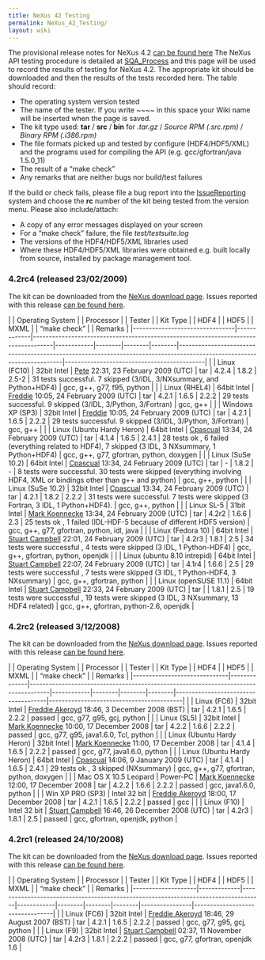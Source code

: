 ```yaml
---
title: NeXus 42 Testing
permalink: NeXus_42_Testing/
layout: wiki
---
```


The provisional release notes for NeXus 4.2 [can be found
here](Nexus_42_Release_Notes "wikilink") The NeXus API testing procedure
is detailed at [SQA\_Process](SQA_Process "wikilink") and this page will
be used to record the results of testing for NeXus 4.2. The appropriate
kit should be downloaded and then the results of the tests recorded
here. The table should record:

-   The operating system version tested
-   The name of the tester. If you write ~~~~ in this space your Wiki
    name will be inserted when the page is saved.
-   The kit type used: **tar** / **src** / **bin** for *.tar.gz* /
    *Source RPM (.src.rpm)* / *Binary RPM (.i386.rpm)*
-   The file formats picked up and tested by configure (HDF4/HDF5/XML)
    and the programs used for compiling the API (e.g. gcc/gfortran/java
    1.5.0\_11)
-   The result of a “make check”
-   Any remarks that are neither bugs nor build/test failures

If the build or check fails, please file a bug report into the
[IssueReporting](IssueReporting "wikilink") system and choose the **rc**
number of the kit being tested from the version menu. Please also
include/attach:

-   A copy of any error messages displayed on your screen
-   For a “make check” failure, the file *test/testsuite.log*
-   The versions of the HDF4/HDF5/XML libraries used
-   Where these HDF4/HDF5/XML libraries were obtained e.g. built locally
    from source, installed by <whatever> package management tool.

### 4.2rc4 (released 23/02/2009)

The kit can be downloaded from the [NeXus download
page](http://download.nexusformat.org/kits/nx42testing.shtml). Issues
reported with this release [can be found
here](http://trac.nexusformat.org/code/query?status=new&status=assigned&status=reopened&status=closed&version=4.2rc4&order=priority).

| | Operating System             | | Processor | | Tester                                                                           | | Kit Type | | HDF4 | | HDF5 | | MXML | | “make check”                                                                                                        | | Remarks                                  |
|--------------------------------|-------------|------------------------------------------------------------------------------------|------------|--------|--------|--------|-----------------------------------------------------------------------------------------------------------------------|--------------------------------------------|
| | Linux (FC10)                 | 32bit Intel | [Pete](User%3APete_Jemian "wikilink") 22:31, 23 February 2009 (UTC)                | tar        | 4.2.4  | 1.8.2  | 2.5-2  | 31 tests successful. 7 skipped (3/IDL, 3/NXsummary, and Python+HDF4)                                                  | gcc, g++, g77, f95, python                 |
| | Linux (RHEL4)                | 64bit Intel | [Freddie](User%3AFreddie_Akeroyd "wikilink") 10:05, 24 February 2009 (UTC)         | tar        | 4.2.1  | 1.6.5  | 2.2.2  | 29 tests successful. 9 skipped (3/IDL, 3/Python, 3/Fortran)                                                           | gcc, g++                                   |
| | Windows XP (SP3)             | 32bit Intel | [Freddie](User%3AFreddie_Akeroyd "wikilink") 10:05, 24 February 2009 (UTC)         | tar        | 4.2.1  | 1.6.5  | 2.2.2  | 29 tests successful. 9 skipped (3/IDL, 3/Python, 3/Fortran)                                                           | gcc, g++                                   |
| | Linux (Ubuntu Hardy Heron)   | 64bit Intel | [Cpascual](User%3ACpascual "wikilink") 13:34, 24 February 2009 (UTC)               | tar        | 4.1.4  | 1.6.5  | 2.4.1  | 28 tests ok , 6 failed (everything related to HDF4), 7 skipped (3 IDL, 3 NXsummary, 1 Python+HDF4)                    | gcc, g++, g77, gfortran, python, doxygen   |
| | Linux (SuSe 10.2)            | 64bit Intel | [Cpascual](User%3ACpascual "wikilink") 13:34, 24 February 2009 (UTC)               | tar        | -      | 1.8.2  | -      | 8 tests were successful. 30 tests were skipped (everything involving HDF4, XML or bindings other than g++ and python) | gcc, g++, python                           |
| | Linux (SuSe 10.2)            | 32bit Intel | [Cpascual](User%3ACpascual "wikilink") 13:34, 24 February 2009 (UTC)               | tar        | 4.2.1  | 1.8.2  | 2.2.2  | 31 tests were successful. 7 tests were skipped (3 Fortran, 3 IDL, 1 Python+HDF4).                                     | gcc, g++, python                           |
| | Linux SL-5                   | 31bit Intel | [Mark Koennecke](User%3AMakr_Koennecke "wikilink") 13:34, 24 February 2009 (UTC)   | tar        | 4.2r2  | 1.6.6  | 2.3    | 25 tests ok , 1 failed (IDL-HDF-5 because of different HDF5 version)                                                  | gcc, g++, g77, gfortran, python, idl, java |
| | Linux (Fedora 10)            | 64bit Intel | [Stuart Campbell](User%3AStuart_Campbell "wikilink") 22:01, 24 February 2009 (UTC) | tar        | 4.2r3  | 1.8.1  | 2.5    | 34 tests were successful , 4 tests were skipped (3 IDL, 1 Python-HDF4)                                                | gcc, g++, gfortran, python, openjdk        |
| | Linux (ubuntu 8.10 intrepid) | 64bit Intel | [Stuart Campbell](User%3AStuart_Campbell "wikilink") 22:07, 24 February 2009 (UTC) | tar        | 4.1r4  | 1.6.6  | 2.5    | 29 tests were successful , 7 tests were skipped (3 IDL, 1 Python-HDF4, 3 NXsummary)                                   | gcc, g++, gfortran, python                 |
| | Linux (openSUSE 11.1)        | 64bit Intel | [Stuart Campbell](User%3AStuart_Campbell "wikilink") 22:33, 24 February 2009 (UTC) | tar        |        | 1.8.1  | 2.5    | 19 tests were successful , 19 tests were skipped (3 IDL, 3 NXsummary, 13 HDF4 related)                                | gcc, g++, gfortran, python-2.6, openjdk    |

### 4.2rc2 (released 3/12/2008)

The kit can be downloaded from the [NeXus download
page](http://download.nexusformat.org/kits/nx42testing.shtml). Issues
reported with this release [can be found
here](http://trac.nexusformat.org/code/query?status=new&status=assigned&status=reopened&status=closed&version=4.2rc2&order=priority).

| | Operating System           | | Processor  | | Tester                                                                           | | Kit Type | | HDF4 | | HDF5 | | MXML | | “make check”                      | | Remarks                                |
|------------------------------|--------------|------------------------------------------------------------------------------------|------------|--------|--------|--------|-------------------------------------|------------------------------------------|
| | Linux (FC6)                | 32bit Intel  | [Freddie Akeroyd](User%3AFreddie_Akeroyd "wikilink") 18:46, 3 December 2008 (BST)  | tar        | 4.2.1  | 1.6.5  | 2.2.2  | passed                              | gcc, g77, g95, gcj, python               |
| | Linux (SL5)                | 32bit Intel  | [Mark Koennecke](User%3AMark_Koennecke "wikilink") 10:00, 17 December 2008         | tar        | 4.2.2  | 1.6.6  | 2.2.2  | passed                              | gcc, g77, g95, java1.6.0, Tcl, python    |
| | Linux (Ubuntu Hardy Heron) | 32bit Intel  | [Mark Koennecke](User%3AMark_Koennecke "wikilink") 11:00, 17 December 2008         | tar        | 4.1.4  | 1.6.5  | 2.2.2  | passed                              | gcc, g77, java1.6.0, python              |
| | Linux (Ubuntu Hardy Heron) | 64bit Intel  | [Cpascual](User%3ACpascual "wikilink") 14:06, 9 January 2009 (UTC)                 | tar        | 4.1.4  | 1.6.5  | 2.4.1  | 29 tests ok , 3 skipped (NXsummary) | gcc, g++, g77, gfortran, python, doxygen |
| | Mac OS X 10.5 Leopard      | Power-PC     | [Mark Koennecke](User%3AMark_Koennecke "wikilink") 12:00, 17 December 2008         | tar        | 4.2.2  | 1.6.6  | 2.2.2  | passed                              | gcc, java1.6.0, python                   |
| | Win XP PRO (SP3)           | Intel 32 bit | [Freddie Akeroyd](User%3AFreddie_Akeroyd "wikilink") 18:00, 17 December 2008       | tar        | 4.2.1  | 1.6.5  | 2.2.2  | passed                              | gcc                                      |
| | Linux (F10)                | Intel 32 bit | [Stuart Campbell](User%3AStuart_Campbell "wikilink") 16:46, 26 December 2008 (UTC) | tar        | 4.2r3  | 1.8.1  | 2.5    | passed                              | gcc, gfortran, openjdk, python           |

### 4.2rc1 (released 24/10/2008)

The kit can be downloaded from the [NeXus download
page](http://download.nexusformat.org/kits/nx42testing.shtml). Issues
reported with this release [can be found
here](http://trac.nexusformat.org/code/query?status=new&status=assigned&status=reopened&status=closed&version=4.2rc1&order=priority).

| | Operating System | | Processor | | Tester                                                                           | | Kit Type | | HDF4 | | HDF5 | | MXML | | “make check” | | Remarks                       |
|--------------------|-------------|------------------------------------------------------------------------------------|------------|--------|--------|--------|----------------|---------------------------------|
| | Linux (FC6)      | 32bit Intel | [Freddie Akeroyd](User%3AFreddie_Akeroyd "wikilink") 18:46, 29 August 2007 (BST)   | tar        | 4.2.1  | 1.6.5  | 2.2.2  | passed         | gcc, g77, g95, gcj, python      |
| | Linux (F9)       | 32bit Intel | [Stuart Campbell](User%3AStuart_Campbell "wikilink") 02:37, 11 November 2008 (UTC) | tar        | 4.2r3  | 1.8.1  | 2.2.2  | passed         | gcc, g77, gfortran, openjdk 1.6 |


